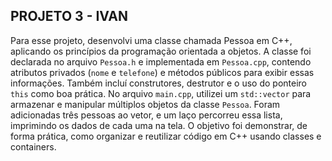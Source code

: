 ## PROJETO 3 - IVAN

Para esse projeto, desenvolvi uma classe chamada Pessoa em C++, aplicando os princípios da programação orientada a objetos. A classe foi declarada no arquivo `Pessoa.h` e implementada em `Pessoa.cpp`, contendo atributos privados (`nome` e `telefone`) e métodos públicos para exibir essas informações. Também incluí construtores, destrutor e o uso do ponteiro `this` como boa prática. No arquivo `main.cpp`, utilizei um `std::vector` para armazenar e manipular múltiplos objetos da classe `Pessoa`. Foram adicionadas três pessoas ao vetor, e um laço percorreu essa lista, imprimindo os dados de cada uma na tela. O objetivo foi demonstrar, de forma prática, como organizar e reutilizar código em C++ usando classes e containers.
